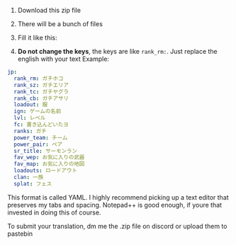 
1) Download this zip file
2) There will be a bunch of files

3) Fill it like this:
3) **Do not change the keys**, the keys are like `rank_rm:`. Just replace the english with your text
Example:
```yaml
jp:
  rank_rm: ガチホコ
  rank_sz: ガチエリア
  rank_tc: ガチヤグラ
  rank_cb: ガチアサリ
  loadout: 服
  ign: ゲームの名前
  lvl: レベル
  fc: 書き込んどいたヨ
  ranks: ガチ
  power_team: チーム
  power_pair: ペア
  sr_title: サーモンラン
  fav_wep: お気に入りの武器
  fav_map: お気に入りの地図
  loadouts: ロードアウト
  clan: 一族
  splat: フェス
```
This format is called YAML. I highly recommend picking up a text editor that preserves my tabs and spacing. Notepad++ is good enough, if youre that invested in doing this of course. 


To submit your translation, dm me the .zip file on discord or upload them to pastebin

